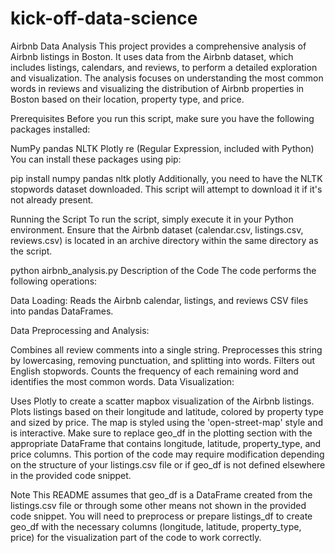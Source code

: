 # kick-off-data-science
Airbnb Data Analysis
This project provides a comprehensive analysis of Airbnb listings in Boston. It uses data from the Airbnb dataset, which includes listings, calendars, and reviews, to perform a detailed exploration and visualization. The analysis focuses on understanding the most common words in reviews and visualizing the distribution of Airbnb properties in Boston based on their location, property type, and price.

Prerequisites
Before you run this script, make sure you have the following packages installed:

NumPy
pandas
NLTK
Plotly
re (Regular Expression, included with Python)
You can install these packages using pip:


pip install numpy pandas nltk plotly
Additionally, you need to have the NLTK stopwords dataset downloaded. This script will attempt to download it if it's not already present.

Running the Script
To run the script, simply execute it in your Python environment. Ensure that the Airbnb dataset (calendar.csv, listings.csv, reviews.csv) is located in an archive directory within the same directory as the script.

python airbnb_analysis.py
Description of the Code
The code performs the following operations:

Data Loading: Reads the Airbnb calendar, listings, and reviews CSV files into pandas DataFrames.

Data Preprocessing and Analysis:

Combines all review comments into a single string.
Preprocesses this string by lowercasing, removing punctuation, and splitting into words.
Filters out English stopwords.
Counts the frequency of each remaining word and identifies the most common words.
Data Visualization:

Uses Plotly to create a scatter mapbox visualization of the Airbnb listings.
Plots listings based on their longitude and latitude, colored by property type and sized by price.
The map is styled using the 'open-street-map' style and is interactive.
Make sure to replace geo_df in the plotting section with the appropriate DataFrame that contains longitude, latitude, property_type, and price columns. This portion of the code may require modification depending on the structure of your listings.csv file or if geo_df is not defined elsewhere in the provided code snippet.

Note
This README assumes that geo_df is a DataFrame created from the listings.csv file or through some other means not shown in the provided code snippet. You will need to preprocess or prepare listings_df to create geo_df with the necessary columns (longitude, latitude, property_type, price) for the visualization part of the code to work correctly.
